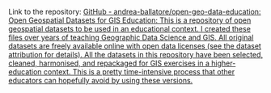 Link to the repository: [GitHub - andrea-ballatore/open-geo-data-education: Open Geospatial Datasets for GIS Education: This is a repository of open geospatial datasets to be used in an educational context. I created these files over years of teaching Geographic Data Science and GIS. All original datasets are freely available online with open data licenses (see the dataset attribution for details). All the datasets in this repository have been selected, cleaned, harmonised, and repackaged for GIS exercises in a higher-education context. This is a pretty time-intensive process that other educators can hopefully avoid by using these versions.](https://github.com/andrea-ballatore/open-geo-data-education)

